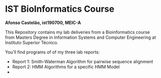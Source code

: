 # IST BioInformatics Course

**Afonso Castelão, ist190700, MEIC-A**

This Repository contains my lab deliveries from a Bioinformatics course from Masters Degree in Information Systems and Computer Engineering at Instituto Superior Técnico.

You'll find programs of of my three lab reports:
* Report 1: Smith-Waterman Algorithm for pairwise sequence alignment
* Report 2: HMM Algorithms for a specific HMM Model
* 
